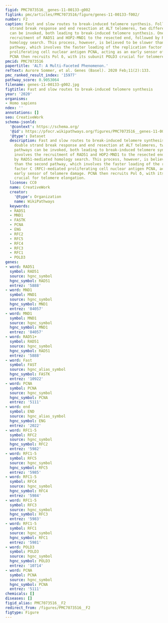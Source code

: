```yaml
---
figid: PMC7073516__genes-11-00133-g002
figlink: pmc/articles/PMC7073516/figure/genes-11-00133-f002/
number: F2
caption: Fast and slow routes to break-induced telomere synthesis. Following double
  strand break response and end resection at ALT telomeres, two different pathways
  can be invoked, both leading to break-induced telomere synthesis. One involves the
  recruitment of RAD51 and HOP2-MND1 to the resected end, followed by RAD51-mediated
  homology search. This process, however, is believed to be slower than the second
  pathway, which involves the faster loading of the replication factor C (RFC)-mediated
  proliferating cell nuclear antigen PCNA, acting as an early sensor of telomere damage.
  PCNA then recruits Pol δ, with its subunit POLD3 crucial for telomere elongation.
pmcid: PMC7073516
papertitle: 'ALT: A Multi-Faceted Phenomenon.'
reftext: Aurore Sommer, et al. Genes (Basel). 2020 Feb;11(2):133.
pmc_ranked_result_index: '15977'
pathway_score: 0.9053064
filename: genes-11-00133-g002.jpg
figtitle: Fast and slow routes to break-induced telomere synthesis
year: '2020'
organisms:
- Homo sapiens
ndex: ''
annotations: []
seo: CreativeWork
schema-jsonld:
  '@context': https://schema.org/
  '@id': https://pfocr.wikipathways.org/figures/PMC7073516__genes-11-00133-g002.html
  '@type': Dataset
  description: Fast and slow routes to break-induced telomere synthesis. Following
    double strand break response and end resection at ALT telomeres, two different
    pathways can be invoked, both leading to break-induced telomere synthesis. One
    involves the recruitment of RAD51 and HOP2-MND1 to the resected end, followed
    by RAD51-mediated homology search. This process, however, is believed to be slower
    than the second pathway, which involves the faster loading of the replication
    factor C (RFC)-mediated proliferating cell nuclear antigen PCNA, acting as an
    early sensor of telomere damage. PCNA then recruits Pol δ, with its subunit POLD3
    crucial for telomere elongation.
  license: CC0
  name: CreativeWork
  creator:
    '@type': Organization
    name: WikiPathways
  keywords:
  - RAD51
  - MND1
  - FASTK
  - PCNA
  - ENG
  - RFC2
  - RFC5
  - RFC4
  - RFC3
  - RFC1
  - POLD3
genes:
- word: RAD51
  symbol: RAD51
  source: hgnc_symbol
  hgnc_symbol: RAD51
  entrez: '5888'
- word: MND1
  symbol: MND1
  source: hgnc_symbol
  hgnc_symbol: MND1
  entrez: '84057'
- word: MND1
  symbol: MND1
  source: hgnc_symbol
  hgnc_symbol: MND1
  entrez: '84057'
- word: RAD51+
  symbol: RAD51
  source: hgnc_symbol
  hgnc_symbol: RAD51
  entrez: '5888'
- word: Fast
  symbol: FAST
  source: hgnc_alias_symbol
  hgnc_symbol: FASTK
  entrez: '10922'
- word: PCNA
  symbol: PCNA
  source: hgnc_symbol
  hgnc_symbol: PCNA
  entrez: '5111'
- word: end
  symbol: END
  source: hgnc_alias_symbol
  hgnc_symbol: ENG
  entrez: '2022'
- word: RFC1-5
  symbol: RFC2
  source: hgnc_symbol
  hgnc_symbol: RFC2
  entrez: '5982'
- word: RFC1-5
  symbol: RFC5
  source: hgnc_symbol
  hgnc_symbol: RFC5
  entrez: '5985'
- word: RFC1-5
  symbol: RFC4
  source: hgnc_symbol
  hgnc_symbol: RFC4
  entrez: '5984'
- word: RFC1-5
  symbol: RFC3
  source: hgnc_symbol
  hgnc_symbol: RFC3
  entrez: '5983'
- word: RFC1-5
  symbol: RFC1
  source: hgnc_symbol
  hgnc_symbol: RFC1
  entrez: '5981'
- word: POLD3
  symbol: POLD3
  source: hgnc_symbol
  hgnc_symbol: POLD3
  entrez: '10714'
- word: PCNA
  symbol: PCNA
  source: hgnc_symbol
  hgnc_symbol: PCNA
  entrez: '5111'
chemicals: []
diseases: []
figid_alias: PMC7073516__F2
redirect_from: /figures/PMC7073516__F2
figtype: Figure
---
```

